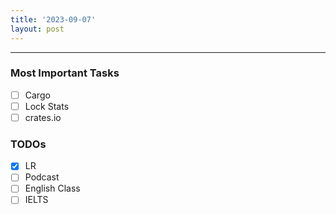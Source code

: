 ```yaml
---
title: '2023-09-07'
layout: post
---
```


---

### Most Important Tasks

- [ ] Cargo
- [ ] Lock Stats
- [ ] crates.io

### TODOs

- [x] LR
- [ ] Podcast
- [ ] English Class
- [ ] IELTS
